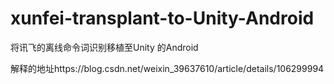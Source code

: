 # xunfei-transplant-to-Unity-Android
将讯飞的离线命令词识别移植至Unity 的Android

解释的地址https://blog.csdn.net/weixin_39637610/article/details/106299994

